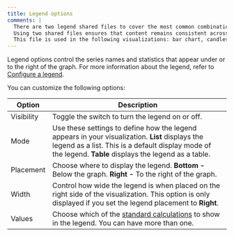 ```yaml
---
title: Legend options
comments: |
  There are two legend shared files to cover the most common combinations of options. 
  Using two shared files ensures that content remains consistent across visualizations that share the same options and users don't have to figure out which options apply to a specific visualization when reading that content. 
  This file is used in the following visualizations: bar chart, candlestick, histogram, time series, trend, xy chart
---
```


Legend options control the series names and statistics that appear under or to the right of the graph. For more information about the legend, refer to [Configure a legend](../configure-legend/).

You can customize the following options:

| Option     | Description                                                                                                                                                                                                |
| ---------- | ---------------------------------------------------------------------------------------------------------------------------------------------------------------------------------------------------------- |
| Visibility | Toggle the switch to turn the legend on or off.                                                                                                                                                            |
| Mode       | Use these settings to define how the legend appears in your visualization. **List** displays the legend as a list. This is a default display mode of the legend. **Table** displays the legend as a table. |
| Placement  | Choose where to display the legend. **Bottom -** Below the graph. **Right -** To the right of the graph.                                                                                                   |
| Width      | Control how wide the legend is when placed on the right side of the visualization. This option is only displayed if you set the legend placement to **Right**.                                             |
| Values     | Choose which of the [standard calculations](../../query-transform-data/calculation-types/) to show in the legend. You can have more than one.                                                              |
